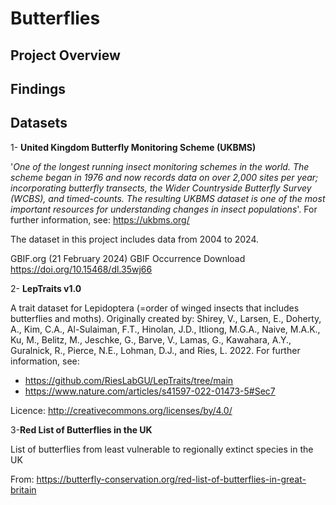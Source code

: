 # Butterflies

## Project Overview



## Findings


## Datasets
1- __United Kingdom Butterfly Monitoring Scheme (UKBMS)__

'_One of the longest running insect monitoring schemes in the world. The scheme began in 1976 and now records data on over 2,000 sites per year; incorporating butterfly transects, the Wider Countryside Butterfly Survey (WCBS), and timed-counts. The resulting UKBMS dataset is one of the most important resources for understanding changes in insect populations_'. For further information, see: https://ukbms.org/

The dataset in this project includes data from 2004 to 2024. 

GBIF.org (21 February 2024) GBIF Occurrence Download  https://doi.org/10.15468/dl.35wj66

2- __LepTraits v1.0__

A trait dataset for Lepidoptera (=order of winged insects that includes butterflies and moths). Originally created by:
Shirey, V., Larsen, E., Doherty, A., Kim, C.A., Al-Sulaiman, F.T., Hinolan, J.D., Itliong, M.G.A., Naive, M.A.K., Ku, M., Belitz, M., Jeschke, G., Barve, V., Lamas, G., Kawahara, A.Y., Guralnick, R., Pierce, N.E., Lohman, D.J., and Ries, L. 2022. For further information, see:
- https://github.com/RiesLabGU/LepTraits/tree/main
- https://www.nature.com/articles/s41597-022-01473-5#Sec7

Licence: http://creativecommons.org/licenses/by/4.0/ 

3-__Red List of Butterflies in the UK__

List of butterflies from least vulnerable to regionally extinct species in the UK

From: https://butterfly-conservation.org/red-list-of-butterflies-in-great-britain 

